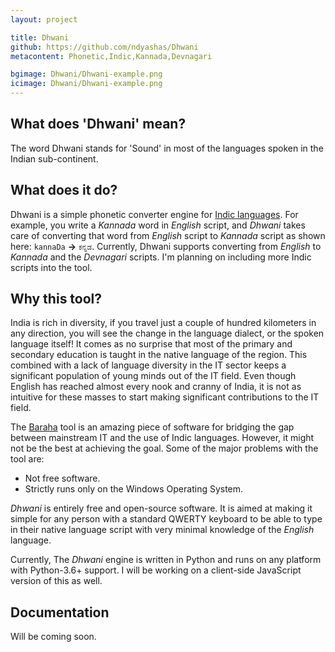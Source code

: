 ```yaml
---
layout: project

title: Dhwani
github: https://github.com/ndyashas/Dhwani
metacontent: Phonetic,Indic,Kannada,Devnagari

bgimage: Dhwani/Dhwani-example.png
icimage: Dhwani/Dhwani-example.png
---
```


## What does 'Dhwani' mean?
The word Dhwani stands for 'Sound' in most of the languages spoken in the Indian sub-continent.

## What does it do?
Dhwani is a simple phonetic converter engine for <a target="_blank" rel="noopener noreferrer" href="https://en.wikipedia.org/wiki/Languages_of_India">Indic languages</a>. For example, you write a *Kannada* word in *English* script, and *Dhwani* takes care of converting that word from *English* script to *Kannada* script as shown here: ```kannaDa``` **→** ```ಕನ್ನಡ```. Currently, Dhwani supports converting from *English* to *Kannada* and the *Devnagari* scripts. I'm planning on including more Indic scripts into the tool.

## Why this tool?
India is rich in diversity, if you travel just a couple of hundred kilometers in any direction, you will see the change in the language dialect, or the spoken language itself! It comes as no surprise that most of the primary and secondary education is taught in the native language of the region. This combined with a lack of language diversity in the IT sector keeps a significant population of young minds out of the IT field. Even though English has reached almost every nook and cranny of India, it is not as intuitive for these masses to start making significant contributions to the IT field.

The <a target="_blank" rel="noopener noreferrer" href="https://baraha.com/v10/index.php">Baraha</a> tool is an amazing piece of software for bridging the gap between mainstream IT and the use of Indic languages. However, it might not be the best at achieving the goal. Some of the major problems with the tool are:

* Not free software.
* Strictly runs only on the Windows Operating System.

*Dhwani* is entirely free and open-source software. It is aimed at making it simple for any person with a standard QWERTY keyboard to be able to type in their native language script with very minimal knowledge of the *English* language.

Currently, The *Dhwani* engine is written in Python and runs on any platform with Python-3.6+ support. I will be working on a client-side JavaScript version of this as well.

## Documentation
Will be coming soon.